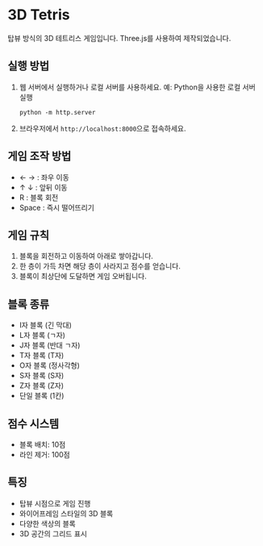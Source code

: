# 3D Tetris

탑뷰 방식의 3D 테트리스 게임입니다. Three.js를 사용하여 제작되었습니다.

## 실행 방법

1. 웹 서버에서 실행하거나 로컬 서버를 사용하세요.
   예: Python을 사용한 로컬 서버 실행
   ```
   python -m http.server
   ```
2. 브라우저에서 `http://localhost:8000`으로 접속하세요.

## 게임 조작 방법

- ← → : 좌우 이동
- ↑ ↓ : 앞뒤 이동
- R : 블록 회전
- Space : 즉시 떨어뜨리기

## 게임 규칙

1. 블록을 회전하고 이동하여 아래로 쌓아갑니다.
2. 한 층이 가득 차면 해당 층이 사라지고 점수를 얻습니다.
3. 블록이 최상단에 도달하면 게임 오버됩니다.

## 블록 종류

- I자 블록 (긴 막대)
- L자 블록 (ㄱ자)
- J자 블록 (반대 ㄱ자)
- T자 블록 (T자)
- O자 블록 (정사각형)
- S자 블록 (S자)
- Z자 블록 (Z자)
- 단일 블록 (1칸)

## 점수 시스템

- 블록 배치: 10점
- 라인 제거: 100점

## 특징

- 탑뷰 시점으로 게임 진행
- 와이어프레임 스타일의 3D 블록
- 다양한 색상의 블록
- 3D 공간의 그리드 표시 